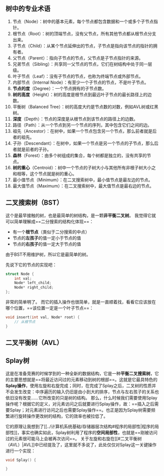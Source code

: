 ## 树中的专业术语
1. 节点（Node）：树中的基本元素，每个节点都包含数据和一个或多个子节点指针。
2. 根节点（Root）：树的顶端节点，没有父节点，所有其他节点都从根节点分支出来。
3. 子节点（Child）：从某个节点延伸出的节点，子节点是指向该节点的指针的拥有者。
4. 父节点（Parent）：指向子节点的节点，父节点是子节点指针的来源。
5. 兄弟节点（Sibling）：共享同一父节点的节点，它们在树结构中处于同一层级。
6. 叶子节点（Leaf）：没有子节点的节点，也称为终端节点或外部节点。
7. 内部节点（Internal Node）：有至少一个子节点的节点，不是叶子节点。
8. **节点的度**（Degree）：一个节点拥有的子节点数。
9. **树的高度**（Height）：树的高度是根节点到最远叶子节点的最长路径上的边数。
10. 平衡树（Balanced Tree）：树的高度大约是节点数的对数，例如AVL树或红黑树。
11. **深度**（Depth）：节点的深度是从根节点到该节点的路径上的边数。
12. 路径（Path）：从一个节点到另一个节点的序列，其中包含它们之间的边。
13. 祖先（Ancestor）：在树中，如果一个节点包含另一个节点，那么前者就是后者的祖先。
14. 子孙（Descendant）：在树中，如果一个节点是另一个节点的子节点，那么后者就是前者的子孙。
15. **森林**（Forest）：由多个树组成的集合，每个树都是独立的，没有共享的节点。
16. **树的重心**（Centroid）：树中一个节点的子树大小与其他所有非根子树大小之和相等，这个节点就是树的重心。
17. 最小值节点（Minimum）：在二叉搜索树中，最小值节点是最左边的节点。
18. 最大值节点（Maximum）：在二叉搜索树中，最大值节点是最右边的节点。


## 二叉搜索树（BST）
这个是最早接触的树，也是最简单的树结构，是一颗**非平衡二叉树**。
我觉得它就可以简单理解成==二分搜索的结构化体现==：
- 有一个**根节点**（类似于二分搜索的中点）
- 节点的**左孩子**的值一定小于节点的值
- 节点的**右孩子**的值一定大于节点的值

由于BST不用维护树，所以它是最简单的树。

先说下它的节点的实现吧：
```cpp
struct Node {
	int val;
	Node* left_child;
	Node* right_child;
};
```
非常的简单明了。
而它的插入操作也很简单，就是一直顺着找，看看它应该放在哪个位置，==该位置一定是一个叶子节点==：
```cpp
void insert(int val, Node* root) {
	// 从根节点
}
```

## 二叉平衡树（AVL）

## Splay树
这是在准备竞赛的时候学到的一种全新的数据结构，它是一种**平衡二叉搜索树**，它的主要思想就是==将最近访问过的元素移动到树的根部==。这就是它最具特色的**Splay操作**，使用左旋和右旋完成；同时，在完成了Splay之后，二叉树的性质并不会发生改变：中序遍历的输入仍旧是由小到大的排序，节点与左右孩子的关系也依旧没有改变……它所改变的只是树的结构。
那么，什么时候我们需要使用Splay操作呢？根据它的定义，对元素访问之后就要进行Splay操作，故：==插入之后需要Splay；对元素进行访问之后也需要Splay操作==。也正是因为Splay树需要频繁进行旋转操作更改树的结构，它的效率也被拉低了。

它的原理让我想到了[[../计算机系统基础/存储器层次结构#程序的局部性|程序的局部性]]，事实也确实如此，Splay树利用了程序的**空间局部性**，也就是==刚被访问过的元素很可能马上会被再次访问==。
关于左旋和右旋在[[#二叉平衡树（AVL）|AVL]]中已经提及了，这里就不多说了，此处仅仅对Splay这一关键操作进行一个实现：
```cpp
void Splay() {

}
```